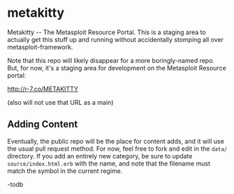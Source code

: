metakitty
=========

Metakitty -- The Metasploit Resource Portal. This is a staging area to
actually get this stuff up and running without accidentally stomping all
over metasploit-framework.

Note that this repo will likely disappear for a more boringly-named
repo. But, for now, it's a staging area for development on
the Metasploit Resource portal:

http://r-7.co/METAKITTY

(also will not use that URL as a main)

## Adding Content

Eventually, the public repo will be the place for content adds, and it
will use the usual pull request method. For now, feel free to fork
and edit in the `data/` directory. If you add an entirely new category,
be sure to update `source/index.html.erb` with the name, and note that
the filename must match the symbol in the current regime.


-todb
